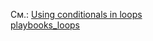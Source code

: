 См.: [Using conditionals in loops](https://docs.ansible.com/ansible/latest/playbook_guide/playbooks_conditionals.html#using-conditionals-in-loops)
<br/> [playbooks_loops](https://docs.ansible.com/ansible/latest/playbook_guide/playbooks_loops.html)




